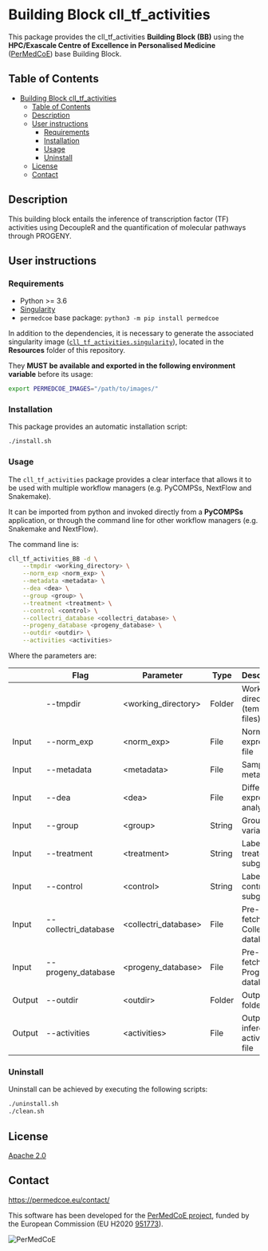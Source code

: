 # Building Block cll_tf_activities

This package provides the cll_tf_activities **Building Block (BB)** using the **HPC/Exascale Centre of Excellence in Personalised Medicine**
([PerMedCoE](https://permedcoe.eu/)) base Building Block.

## Table of Contents

- [Building Block cll\_tf\_activities](#building-block-cll_tf_activities)
  - [Table of Contents](#table-of-contents)
  - [Description](#description)
  - [User instructions](#user-instructions)
    - [Requirements](#requirements)
    - [Installation](#installation)
    - [Usage](#usage)
    - [Uninstall](#uninstall)
  - [License](#license)
  - [Contact](#contact)

## Description

This building block entails the inference of transcription factor (TF) activities using DecoupleR and the quantification of molecular pathways through PROGENY.

## User instructions

### Requirements

- Python >= 3.6
- [Singularity](https://singularity.lbl.gov/docs-installation)
- `permedcoe` base package: `python3 -m pip install permedcoe`

In addition to the dependencies, it is necessary to generate the associated
singularity image ([`cll_tf_activities.singularity`](../Resources/images/cll_tf_activities.singularity)),
located in the **Resources** folder of this repository.

They **MUST be available and exported in the following environment variable**
before its usage:

```bash
export PERMEDCOE_IMAGES="/path/to/images/"
```

### Installation

This package provides an automatic installation script:

```bash
./install.sh
```

### Usage

The `cll_tf_activities` package provides a clear interface that allows
it to be used with multiple workflow managers (e.g. PyCOMPSs, NextFlow and
Snakemake).

It can be imported from python and invoked directly from a **PyCOMPSs**
application, or through the command line for other workflow managers
(e.g. Snakemake and NextFlow).

The command line is:

```bash
cll_tf_activities_BB -d \
    --tmpdir <working_directory> \
    --norm_exp <norm_exp> \
    --metadata <metadata> \
    --dea <dea> \
    --group <group> \
    --treatment <treatment> \
    --control <control> \
    --collectri_database <collectri_database> \
    --progeny_database <progeny_database> \
    --outdir <outdir> \
    --activities <activities>
```

Where the parameters are:

|        | Flag                 | Parameter             | Type   | Description                         |
|--------|----------------------|-----------------------|--------|-------------------------------------|
|        | --tmpdir             | \<working_directory>  | Folder | Working directory (temporary files) |
| Input  | --norm_exp           | \<norm_exp>           | File   | Normalized expression file          |
| Input  | --metadata           | \<metadata>           | File   | Sample metadata                     |
| Input  | --dea                | \<dea>                | File   | Differential expression analysis    |
| Input  | --group              | \<group>              | String | Group variable                      |
| Input  | --treatment          | \<treatment>          | String | Label of treated subgroup           |
| Input  | --control            | \<control>            | String | Label of control subgroup           |
| Input  | --collectri_database | \<collectri_database> | File   | Pre-fetched Collectri database      |
| Input  | --progeny_database   | \<progeny_database>   | File   | Pre-fetched Progreny database       |
| Output | --outdir             | \<outdir>             | Folder | Output folder                       |
| Output | --activities         | \<activities>         | File   | Output TFs infered activities file  |


### Uninstall

Uninstall can be achieved by executing the following scripts:

```bash
./uninstall.sh
./clean.sh
```

## License

[Apache 2.0](https://www.apache.org/licenses/LICENSE-2.0)

## Contact

<https://permedcoe.eu/contact/>

This software has been developed for the [PerMedCoE project](https://permedcoe.eu/), funded by the European Commission (EU H2020 [951773](https://cordis.europa.eu/project/id/951773)).

![](https://permedcoe.eu/wp-content/uploads/2020/11/logo_1.png "PerMedCoE")
